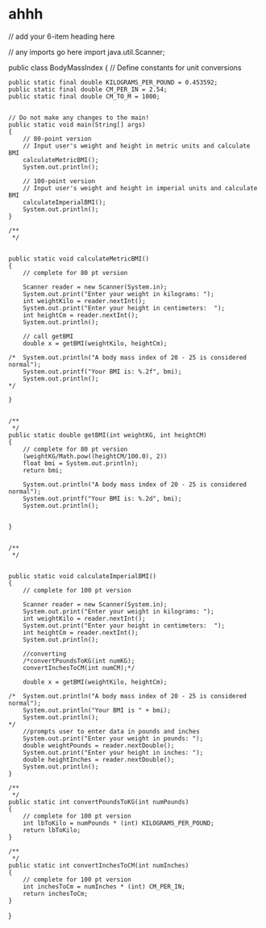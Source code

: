 # ahhh
// add your 6-item heading here 

// any imports go here
import java.util.Scanner;

public class BodyMassIndex 
{
	// Define constants for unit conversions
	
	public static final double KILOGRAMS_PER_POUND = 0.453592;
	public static final double CM_PER_IN = 2.54;
	public static final double CM_TO_M = 1000;
	
	
	// Do not make any changes to the main!
	public static void main(String[] args) 
	{
		// 80-point version
		// Input user's weight and height in metric units and calculate BMI
		calculateMetricBMI();
		System.out.println();
		
		// 100-point version
		// Input user's weight and height in imperial units and calculate BMI
		calculateImperialBMI();
		System.out.println();
	}
	
	/** 
	 */
	 
	
	public static void calculateMetricBMI()
	{
		// complete for 80 pt version
		
		Scanner reader = new Scanner(System.in);
		System.out.print("Enter your weight in kilograms: ");
		int weightKilo = reader.nextInt();
		System.out.print("Enter your height in centimeters:  ");
		int heightCm = reader.nextInt();
		System.out.println();
		
		// call getBMI
		double x = getBMI(weightKilo, heightCm);
		
	/*	System.out.println("A body mass index of 20 - 25 is considered normal");
		System.out.printf("Your BMI is: %.2f", bmi);
		System.out.println();
	*/
		
	} 
		
	
	/** 
	 */ 
	public static double getBMI(int weightKG, int heightCM)
	{
		// complete for 80 pt version
		(weightKG/Math.pow((heightCM/100.0), 2))
		float bmi = System.out.println);
		return bmi;
		
		System.out.println("A body mass index of 20 - 25 is considered normal");
		System.out.printf("Your BMI is: %.2d", bmi);
		System.out.println();
		
	
	}
	
	
	/** 
	 */


	public static void calculateImperialBMI()
	{
		// complete for 100 pt version
		
		Scanner reader = new Scanner(System.in);
		System.out.print("Enter your weight in kilograms: ");
		int weightKilo = reader.nextInt();
		System.out.print("Enter your height in centimeters:  ");
		int heightCm = reader.nextInt();
		System.out.println();
		
		//converting
		/*convertPoundsToKG(int numKG);
		convertInchesToCM(int numCM);*/
			
		double x = getBMI(weightKilo, heightCm);	
			
	/*	System.out.println("A body mass index of 20 - 25 is considered normal");
		System.out.println("Your BMI is " + bmi);
		System.out.println();
	*/	
		//prompts user to enter data in pounds and inches
		System.out.print("Enter your weight in pounds: ");
		double weightPounds = reader.nextDouble();
		System.out.print("Enter your height in inches: ");
		double heightInches = reader.nextDouble();
		System.out.println();
	}
	
	/** 
	 */
	public static int convertPoundsToKG(int numPounds)
	{
		// complete for 100 pt version
		int lbToKilo = numPounds * (int) KILOGRAMS_PER_POUND;
		return lbToKilo;
	}
	
	/** 
	 */
	public static int convertInchesToCM(int numInches)
	{
		// complete for 100 pt version
		int inchesToCm = numInches * (int) CM_PER_IN;
		return inchesToCm;
	}
}
